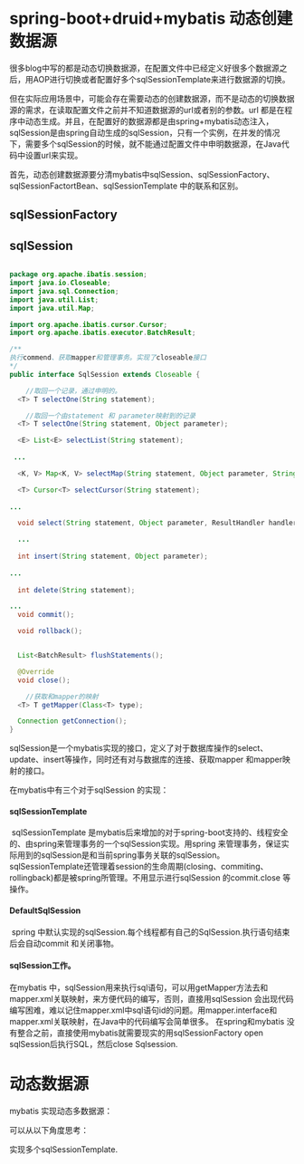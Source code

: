 # spring-boot+druid+mybatis 动态创建数据源

很多blog中写的都是动态切换数据源，在配置文件中已经定义好很多个数据源之后，用AOP进行切换或者配置好多个sqlSessionTemplate来进行数据源的切换。

但在实际应用场景中，可能会存在需要动态的创建数据源，而不是动态的切换数据源的需求，在读取配置文件之前并不知道数据源的url或者别的参数。url 都是在程序中动态生成。并且，在配置好的数据源都是由spring+mybatis动态注入，sqlSession是由spring自动生成的sqlSession，只有一个实例，在并发的情况下，需要多个sqlSession的时候，就不能通过配置文件中申明数据源，在Java代码中设置url来实现。

首先，动态创建数据源要分清mybatis中sqlSession、sqlSessionFactory、sqlSessionFactortBean、sqlSessionTemplate 中的联系和区别。

## sqlSessionFactory



## sqlSession



```java

package org.apache.ibatis.session;
import java.io.Closeable;
import java.sql.Connection;
import java.util.List;
import java.util.Map;

import org.apache.ibatis.cursor.Cursor;
import org.apache.ibatis.executor.BatchResult;

/**
执行commend、获取mapper和管理事务。实现了closeable接口
*/
public interface SqlSession extends Closeable {

    //取回一个记录，通过申明的。
  <T> T selectOne(String statement);

    //取回一个由statement 和 parameter映射到的记录
  <T> T selectOne(String statement, Object parameter);

  <E> List<E> selectList(String statement);
    
 ...

  <K, V> Map<K, V> selectMap(String statement, Object parameter, String mapKey, RowBounds rowBounds);

  <T> Cursor<T> selectCursor(String statement);
    
...

  void select(String statement, Object parameter, ResultHandler handler);

  ...
 
  int insert(String statement, Object parameter);
    
...
    
  int delete(String statement);

...
  void commit();

  void rollback();


  List<BatchResult> flushStatements();

  @Override
  void close();

    //获取和mapper的映射
  <T> T getMapper(Class<T> type);

  Connection getConnection();
}

```

sqlSession是一个mybatis实现的接口，定义了对于数据库操作的select、update、insert等操作，同时还有对与数据库的连接、获取mapper 和mapper映射的接口。

在mybatis中有三个对于sqlSession 的实现：

#### sqlSessionTemplate

​	sqlSessionTemplate 是mybatis后来增加的对于spring-boot支持的、线程安全的、由spring来管理事务的一个sqlSession实现。用spring 来管理事务，保证实际用到的sqlSession是和当前spring事务关联的sqlSession。sqlSessionTemplate还管理着session的生命周期(closing、commiting、rollingback)都是被spring所管理。不用显示进行sqlSession 的commit.close 等操作。

#### DefaultSqlSession

​	spring 中默认实现的sqlSession.每个线程都有自己的SqlSession.执行语句结束后会自动commit 和关闭事物。

#### sqlSession工作。

在mybatis 中，sqlSession用来执行sql语句，可以用getMapper方法去和mapper.xml关联映射，来方便代码的编写，否则，直接用sqlSession 会出现代码编写困难，难以记住mapper.xml中sql语句id的问题。用mapper.interface和mapper.xml关联映射，在Java中的代码编写会简单很多。 在spring和mybatis 没有整合之前，直接使用mybatis就需要现实的用sqlSessionFactory open sqlSession后执行SQL，然后close Sqlsession.



# 动态数据源

mybatis 实现动态多数据源：

可以从以下角度思考：

实现多个sqlSessionTemplate.



